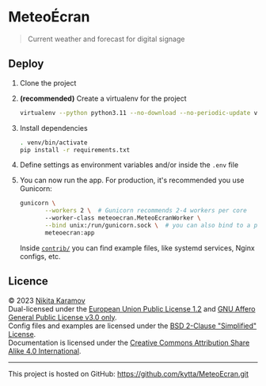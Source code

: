 <!--
© 2023 Nikita Karamov <n.karamov@tu-braunschweig.de>
SPDX-License-Identifier: CC-BY-SA-4.0
-->

# MeteoÉcran

> Current weather and forecast for digital signage

## Deploy

1. Clone the project

1. **(recommended)** Create a virtualenv for the project

   ```sh
   virtualenv --python python3.11 --no-download --no-periodic-update venv
   ```

1. Install dependencies

   ```sh
   . venv/bin/activate
   pip install -r requirements.txt
   ```

1. Define settings as environment variables and/or inside the `.env` file

1. You can now run the app. For production, it's recommended you use Gunicorn:

   ```sh
   gunicorn \
          --workers 2 \  # Gunicorn recommends 2-4 workers per core
          --worker-class meteoecran.MeteoEcranWorker \
          --bind unix:/run/gunicorn.sock \  # you can also bind to a port
          meteoecran:app
   ```

   Inside [`contrib/`](./contrib/) you can find example files, like systemd
   services, Nginx configs, etc.

## Licence

© 2023 [Nikita Karamov]\
Dual-licensed under the [European Union Public License 1.2][eupl-1.2] and
[GNU Affero General Public License v3.0 only][agpl-3.0-only].\
Config files and examples are licensed under the
[BSD 2-Clause "Simplified" License][bsd-2-clause].\
Documentation is licensed under the
[Creative Commons Attribution Share Alike 4.0 International][cc-by-sa-4.0].

______________________________________________________________________

This project is hosted on GitHub:
<https://github.com/kytta/MeteoEcran.git>

[agpl-3.0-only]: https://spdx.org/licenses/AGPL-3.0-only.html
[bsd-2-clause]: https://spdx.org/licenses/BSD-2-Clause.html
[cc-by-sa-4.0]: https://spdx.org/licenses/CC-BY-SA-4.0.html
[eupl-1.2]: https://spdx.org/licenses/EUPL-1.2.html
[nikita karamov]: https://www.kytta.dev/
